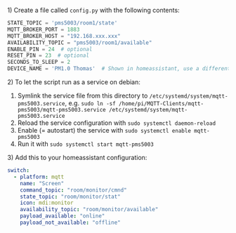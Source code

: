 1\) Create a file called `config.py` with the following contents:

```python
STATE_TOPIC = 'pms5003/room1/state'
MQTT_BROKER_PORT = 1883
MQTT_BROKER_HOST = "192.168.xxx.xxx"
AVAILABILITY_TOPIC = "pms5003/room1/available"
ENABLE_PIN = 24  # optional
RESET_PIN = 23  # optional
SECONDS_TO_SLEEP = 2
DEVICE_NAME = 'PM1.0 Thomas'  # Shown in homeassistant, use a different name for each device
```

2\) To let the script run as a service on debian:

1.  Symlink the service file from this directory to `/etc/systemd/system/mqtt-pms5003.service`, e.g. `sudo ln -sf /home/pi/MQTT-Clients/mqtt-pms5003/mqtt-pms5003.service /etc/systemd/system/mqtt-pms5003.service`
2.  Reload the service configuration with `sudo systemctl daemon-reload`
3.  Enable (= autostart) the service with `sudo systemctl enable mqtt-pms5003`
4.  Run it with `sudo systemctl start mqtt-pms5003`

3\) Add this to your homeassistant configuration:

```yaml
switch:
  - platform: mqtt
    name: "Screen"
    command_topic: "room/monitor/cmnd"
    state_topic: "room/monitor/stat"
    icon: mdi:monitor
    availability_topic: "room/monitor/available"
    payload_available: "online"
    payload_not_available: "offline"
```
